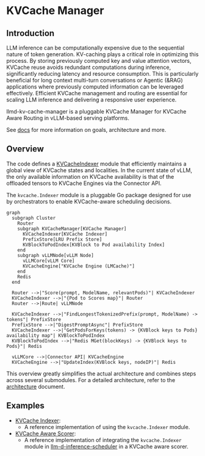 # KVCache Manager

## Introduction

LLM inference can be computationally expensive due to the sequential nature of token generation. 
KV-caching plays a critical role in optimizing this process. By storing previously computed key and value attention vectors, 
KVCache reuse avoids redundant computations during inference, significantly reducing latency and resource consumption. 
This is particularly beneficial for long context multi-turn conversations or Agentic (&RAG) applications where 
previously computed information can be leveraged effectively. 
Efficient KVCache management and routing are essential for scaling LLM inference and delivering a responsive user experience.

llmd-kv-cache-manager is a pluggable KVCache Manager for KVCache Aware Routing in vLLM-based serving platforms.

See [docs](docs/README.md) for more information on goals, architecture and more.
## Overview

The code defines a [KVCacheIndexer](pkg/kv-cache/indexer.go) module that efficiently maintains a global view of KVCache states and localities. 
In the current state of vLLM, the only available information on KVCache availability is that of the offloaded tensors to KVCache Engines via the Connector API.

The `kvcache.Indexer` module is a pluggable Go package designed for use by orchestrators to enable KVCache-aware scheduling decisions.

```mermaid
graph 
  subgraph Cluster
    Router
    subgraph KVCacheManager[KVCache Manager]
      KVCacheIndexer[KVCache Indexer]
      PrefixStore[LRU Prefix Store]
      KVBlockToPodIndex[KVBlock to Pod availability Index]
    end
    subgraph vLLMNode[vLLM Node]
      vLLMCore[vLLM Core]
      KVCacheEngine["KVCache Engine (LMCache)"]
    end
    Redis
  end

  Router -->|"Score(prompt, ModelName, relevantPods)"| KVCacheIndexer
  KVCacheIndexer -->|"{Pod to Scores map}"| Router
  Router -->|Route| vLLMNode
  
  KVCacheIndexer -->|"FindLongestTokenizedPrefix(prompt, ModelName) -> tokens"| PrefixStore
  PrefixStore -->|"DigestPromptAsync"| PrefixStore
  KVCacheIndexer -->|"GetPodsForKeys(tokens) -> {KVBlock keys to Pods} availability map"| KVBlockToPodIndex
  KVBlockToPodIndex -->|"Redis MGet(blockKeys) -> {KVBlock keys to Pods}"| Redis

  vLLMCore -->|Connector API| KVCacheEngine
  KVCacheEngine -->|"UpdateIndex(KVBlock keys, nodeIP)"| Redis
```
This overview greatly simplifies the actual architecture and combines steps across several submodules.
For a detailed architecture, refer to the [architecture](docs/architecture.md) document.

## Examples

- [KVCache Indexer](examples/kvcache-indexer/README.md): 
  - A reference implementation of using the `kvcache.Indexer` module.
- [KVCache Aware Scorer](examples/kv-cache-aware-scorer/README.md): 
  - A reference implementation of integrating the `kvcache.Indexer` module in 
  [llm-d-inference-scheduler](https://github.com/llm-d/llm-d-inference-scheduler) in a KVCache aware scorer.

